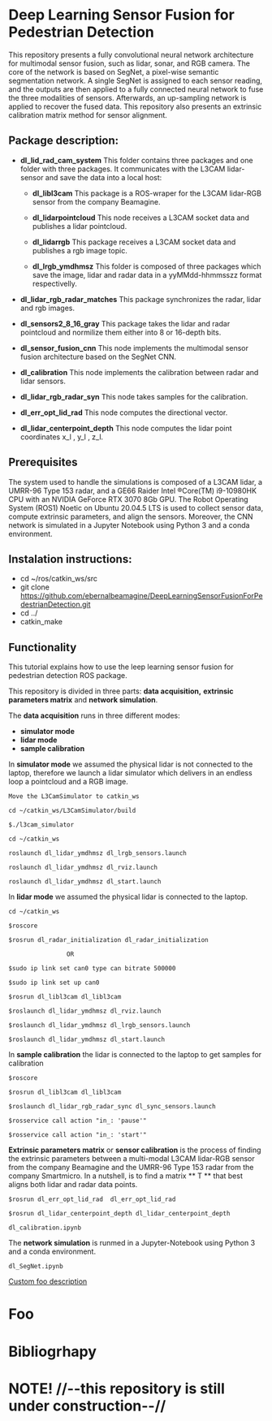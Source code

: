 # Deep Learning Sensor Fusion for Pedestrian Detection

This repository presents a fully convolutional neural network architecture for multimodal
sensor fusion, such as lidar, sonar, and RGB camera. The core of the network is based on SegNet,
a pixel-wise semantic segmentation network. A single SegNet is assigned to each sensor reading,
and the outputs are then applied to a fully connected neural network to fuse the three modalities
of sensors. Afterwards, an up-sampling network is applied to recover the fused data.  This repository  also presents an extrinsic calibration matrix method for sensor alignment.

## Package description:

* **dl_lid_rad_cam_system** This folder contains three packages and one folder with three packages. It communicates with the L3CAM lidar-sensor and save the data into a local host:

    * **dl_libl3cam** This package is a ROS-wraper for the L3CAM lidar-RGB sensor from the company Beamagine.
    
    * **dl_lidarpointcloud** This node receives a L3CAM socket data and publishes a lidar pointcloud.
    
    * **dl_lidarrgb** This package receives a L3CAM socket data and publishes a rgb image topic.
    
    * **dl_lrgb_ymdhmsz**  This folder is composed of three packages which  save the image, lidar and radar data in  a yyMMdd-hhmmsszz format respectivelly.

* **dl_lidar_rgb_radar_matches** This package synchronizes the radar,  lidar and rgb images.

* **dl_sensors2_8_16_gray** This package takes the lidar and radar pointcloud and normilize them either into 8 or 16-depth bits.

* **dl_sensor_fusion_cnn** This node implements the multimodal sensor fusion architecture based on the SegNet CNN.

* **dl_calibration** This node implements the calibration between radar and lidar sensors. 

* **dl_lidar_rgb_radar_syn** This node takes samples for the calibration. 

* **dl_err_opt_lid_rad** This node computes the directional vector.

* **dl_lidar_centerpoint_depth** This node computes the lidar point coordinates x_l , y_l , z_l.


## Prerequisites

The system used to handle the simulations is composed of a L3CAM lidar, a UMRR-96 Type 153 radar, and a GE66 Raider Intel ®Core(TM) i9-10980HK CPU with an NVIDIA GeForce RTX 3070 8Gb GPU. The Robot Operating System (ROS1) Noetic on Ubuntu 20.04.5 LTS is used to collect sensor data, compute extrinsic parameters, and align the sensors. Moreover, the CNN network is simulated in a Jupyter Notebook using Python 3 and a conda environment. 



## Instalation instructions:

*  cd ~/ros/catkin_ws/src 
*  git clone https://github.com/ebernalbeamagine/DeepLearningSensorFusionForPedestrianDetection.git
*  cd ../ 
*  catkin_make 


## Functionality
This tutorial explains how to use the leep learning sensor fusion for pedestrian detection ROS package. 

This repository is divided in three parts: **data acquisition,** **extrinsic parameters matrix** and **network simulation**.





The **data acquisition** runs in three different modes: 

*  **simulator mode**
*  **lidar mode** 
*  **sample calibration**

In **simulator mode** we assumed the physical lidar is not connected to the laptop, therefore we  launch a lidar simulator which delivers in an endless loop a pointcloud and a RGB image.


    

    Move the L3CamSimulator to catkin_ws

    cd ~/catkin_ws/L3CamSimulator/build

    $./l3cam_simulator

    cd ~/catkin_ws

    roslaunch dl_lidar_ymdhmsz dl_lrgb_sensors.launch

    roslaunch dl_lidar_ymdhmsz dl_rviz.launch

    roslaunch dl_lidar_ymdhmsz dl_start.launch


In **lidar mode** we assumed the physical lidar is connected to the laptop.

    cd ~/catkin_ws

    $roscore

    $rosrun dl_radar_initialization dl_radar_initialization

                    OR

    $sudo ip link set can0 type can bitrate 500000

    $sudo ip link set up can0
   
    $rosrun dl_libl3cam dl_libl3cam  

    $roslaunch dl_lidar_ymdhmsz dl_rviz.launch     

    $roslaunch dl_lidar_ymdhmsz dl_lrgb_sensors.launch
      
    $roslaunch dl_lidar_ymdhmsz dl_start.launch  


In **sample calibration** the lidar is connected to the laptop to get samples for calibration

    $roscore 
          
    $rosrun dl_libl3cam dl_libl3cam     
    
    $roslaunch dl_lidar_rgb_radar_sync dl_sync_sensors.launch

    $rosservice call action "in_: 'pause'"

    $rosservice call action "in_: 'start'"
 







**Extrinsic parameters matrix**  or **sensor calibration**  is the process of finding the extrinsic parameters between a multi-modal L3CAM lidar-RGB sensor from the company Beamagine  and the UMRR-96 Type 153 radar from the company Smartmicro. In a nutshell, is to find a matrix ** T ** that best aligns both lidar and radar data points.


    $rosrun dl_err_opt_lid_rad  dl_err_opt_lid_rad

    $rosrun dl_lidar_centerpoint_depth dl_lidar_centerpoint_depth 

    dl_calibration.ipynb


The **network simulation**  is runmed  in a Jupyter-Notebook using Python 3
and a conda environment.

    dl_SegNet.ipynb

[Custom foo description](#foo)

# Foo


# Bibliogrhapy





# NOTE! //--this  repository is still under construction--//


